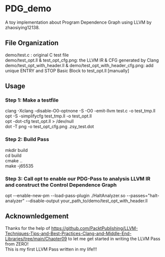 # PDG_demo
A toy implementation about Program Dependence Graph using LLVM by zhaosiying12138.  

## File Organization
demo/test.c : original C test file  
demo/test\_opt.ll & test\_opt\_cfg.png: the LLVM IR & CFG generated by Clang  
demo/test\_opt\_with\_header.ll & demo/test\_opt\_with\_header\_cfg.png: add unique ENTRY and STOP Basic Block to test\_opt.ll [manually]  

## Usage
### Step 1: Make a testfile
clang -Xclang -disable-O0-optnone -S -O0 -emit-llvm test.c -o test\_tmp.ll  
opt -S -simplifycfg test\_tmp.ll -o test\_opt.ll  
opt -dot-cfg test\_opt.ll > /dev/null  
dot -T png -o test\_opt\_cfg.png .zsy\_test.dot  

### Step 2: Build Pass
mkdir build  
cd build  
cmake ..  
make -j65535  

### Step 3: Call opt to enable our PDG-Pass to analysis LLVM IR and construct the Control Dependence Graph
opt --enable-new-pm --load-pass-plugin ./HaltAnalyzer.so --passes="halt-analyzer" --disable-output your\_path\_to/demo/test\_opt\_with\_header.ll  

## Acknownledgement
Thanks for the help of https://github.com/PacktPublishing/LLVM-Techniques-Tips-and-Best-Practices-Clang-and-Middle-End-Libraries/tree/main/Chapter09 to let me get started in writing the LLVM Pass from ZERO!  
This is my first LLVM Pass written in my life!!!  
